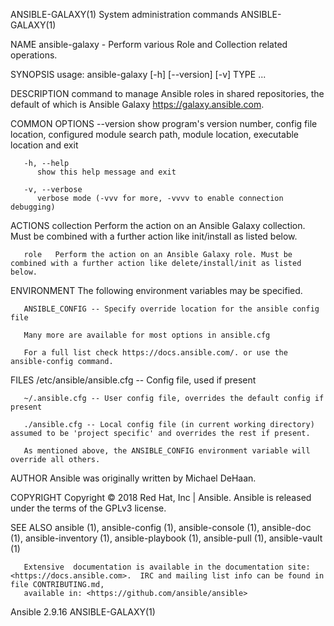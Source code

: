 ANSIBLE-GALAXY(1)                                                  System administration commands                                                  ANSIBLE-GALAXY(1)

NAME
       ansible-galaxy - Perform various Role and Collection related operations.

SYNOPSIS
       usage: ansible-galaxy [-h] [--version] [-v] TYPE ...

DESCRIPTION
       command to manage Ansible roles in shared repositories, the default of which is Ansible Galaxy https://galaxy.ansible.com.

COMMON OPTIONS
       --version
          show program's version number, config file location, configured module search path, module location, executable location and exit

       -h, --help
          show this help message and exit

       -v, --verbose
          verbose mode (-vvv for more, -vvvv to enable connection debugging)

ACTIONS
       collection
              Perform the action on an Ansible Galaxy collection. Must be combined with a further action like init/install as listed below.

       role   Perform the action on an Ansible Galaxy role. Must be combined with a further action like delete/install/init as listed below.

ENVIRONMENT
       The following environment variables may be specified.

       ANSIBLE_CONFIG -- Specify override location for the ansible config file

       Many more are available for most options in ansible.cfg

       For a full list check https://docs.ansible.com/. or use the ansible-config command.

FILES
       /etc/ansible/ansible.cfg -- Config file, used if present

       ~/.ansible.cfg -- User config file, overrides the default config if present

       ./ansible.cfg -- Local config file (in current working directory) assumed to be 'project specific' and overrides the rest if present.

       As mentioned above, the ANSIBLE_CONFIG environment variable will override all others.

AUTHOR
       Ansible was originally written by Michael DeHaan.

COPYRIGHT
       Copyright © 2018 Red Hat, Inc | Ansible.  Ansible is released under the terms of the GPLv3 license.

SEE ALSO
       ansible (1), ansible-config (1), ansible-console (1), ansible-doc (1), ansible-inventory (1), ansible-playbook (1), ansible-pull (1), ansible-vault (1)

       Extensive  documentation is available in the documentation site: <https://docs.ansible.com>.  IRC and mailing list info can be found in file CONTRIBUTING.md,
       available in: <https://github.com/ansible/ansible>

Ansible 2.9.16                                                                                                                                     ANSIBLE-GALAXY(1)

